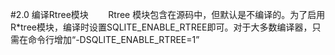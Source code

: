 #2.0 编译Rtree模块
&nbsp;&nbsp;&nbsp;&nbsp;&nbsp;&nbsp;&nbsp;Rtree 模块包含在源码中，但默认是不编译的。为了启用R*tree模块，编译时设置SQLITE_ENABLE_RTREE即可。对于大多数编译器，只需在命令行增加“-DSQLITE_ENABLE_RTREE=1”
